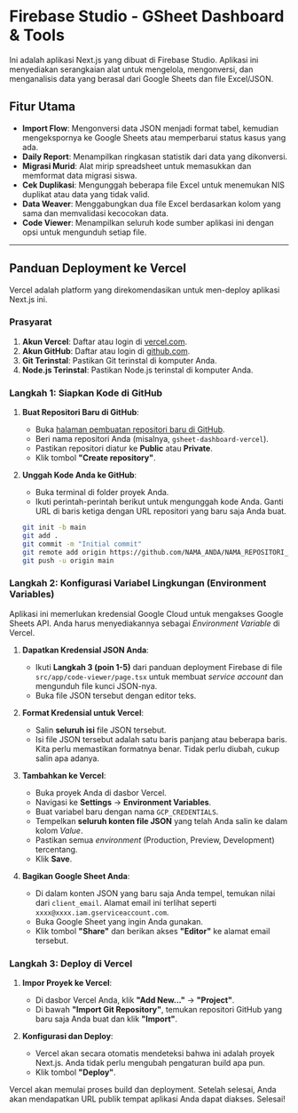 # Firebase Studio - GSheet Dashboard & Tools

Ini adalah aplikasi Next.js yang dibuat di Firebase Studio. Aplikasi ini menyediakan serangkaian alat untuk mengelola, mengonversi, dan menganalisis data yang berasal dari Google Sheets dan file Excel/JSON.

## Fitur Utama

- **Import Flow**: Mengonversi data JSON menjadi format tabel, kemudian mengekspornya ke Google Sheets atau memperbarui status kasus yang ada.
- **Daily Report**: Menampilkan ringkasan statistik dari data yang dikonversi.
- **Migrasi Murid**: Alat mirip spreadsheet untuk memasukkan dan memformat data migrasi siswa.
- **Cek Duplikasi**: Mengunggah beberapa file Excel untuk menemukan NIS duplikat atau data yang tidak valid.
- **Data Weaver**: Menggabungkan dua file Excel berdasarkan kolom yang sama dan memvalidasi kecocokan data.
- **Code Viewer**: Menampilkan seluruh kode sumber aplikasi ini dengan opsi untuk mengunduh setiap file.

---

## Panduan Deployment ke Vercel

Vercel adalah platform yang direkomendasikan untuk men-deploy aplikasi Next.js ini.

### Prasyarat

1.  **Akun Vercel**: Daftar atau login di [vercel.com](https://vercel.com).
2.  **Akun GitHub**: Daftar atau login di [github.com](https://github.com).
3.  **Git Terinstal**: Pastikan Git terinstal di komputer Anda.
4.  **Node.js Terinstal**: Pastikan Node.js terinstal di komputer Anda.

### Langkah 1: Siapkan Kode di GitHub

1.  **Buat Repositori Baru di GitHub**:
    *   Buka [halaman pembuatan repositori baru di GitHub](https://github.com/new).
    *   Beri nama repositori Anda (misalnya, `gsheet-dashboard-vercel`).
    *   Pastikan repositori diatur ke **Public** atau **Private**.
    *   Klik tombol **"Create repository"**.

2.  **Unggah Kode Anda ke GitHub**:
    *   Buka terminal di folder proyek Anda.
    *   Ikuti perintah-perintah berikut untuk mengunggah kode Anda. Ganti URL di baris ketiga dengan URL repositori yang baru saja Anda buat.
      ```bash
      git init -b main
      git add .
      git commit -m "Initial commit"
      git remote add origin https://github.com/NAMA_ANDA/NAMA_REPOSITORI_ANDA.git
      git push -u origin main
      ```

### Langkah 2: Konfigurasi Variabel Lingkungan (Environment Variables)

Aplikasi ini memerlukan kredensial Google Cloud untuk mengakses Google Sheets API. Anda harus menyediakannya sebagai *Environment Variable* di Vercel.

1.  **Dapatkan Kredensial JSON Anda**:
    *   Ikuti **Langkah 3 (poin 1-5)** dari panduan deployment Firebase di file `src/app/code-viewer/page.tsx` untuk membuat *service account* dan mengunduh file kunci JSON-nya.
    *   Buka file JSON tersebut dengan editor teks.

2.  **Format Kredensial untuk Vercel**:
    *   Salin **seluruh isi** file JSON tersebut.
    *   Isi file JSON tersebut adalah satu baris panjang atau beberapa baris. Kita perlu memastikan formatnya benar. Tidak perlu diubah, cukup salin apa adanya.

3.  **Tambahkan ke Vercel**:
    *   Buka proyek Anda di dasbor Vercel.
    *   Navigasi ke **Settings** -> **Environment Variables**.
    *   Buat variabel baru dengan nama `GCP_CREDENTIALS`.
    *   Tempelkan **seluruh konten file JSON** yang telah Anda salin ke dalam kolom *Value*.
    *   Pastikan semua *environment* (Production, Preview, Development) tercentang.
    *   Klik **Save**.

4.  **Bagikan Google Sheet Anda**:
    *   Di dalam konten JSON yang baru saja Anda tempel, temukan nilai dari `client_email`. Alamat email ini terlihat seperti `xxxx@xxxx.iam.gserviceaccount.com`.
    *   Buka Google Sheet yang ingin Anda gunakan.
    *   Klik tombol **"Share"** dan berikan akses **"Editor"** ke alamat email tersebut.

### Langkah 3: Deploy di Vercel

1.  **Impor Proyek ke Vercel**:
    *   Di dasbor Vercel Anda, klik **"Add New..."** -> **"Project"**.
    *   Di bawah **"Import Git Repository"**, temukan repositori GitHub yang baru saja Anda buat dan klik **"Import"**.

2.  **Konfigurasi dan Deploy**:
    *   Vercel akan secara otomatis mendeteksi bahwa ini adalah proyek Next.js. Anda tidak perlu mengubah pengaturan build apa pun.
    *   Klik tombol **"Deploy"**.

Vercel akan memulai proses build dan deployment. Setelah selesai, Anda akan mendapatkan URL publik tempat aplikasi Anda dapat diakses. Selesai!
